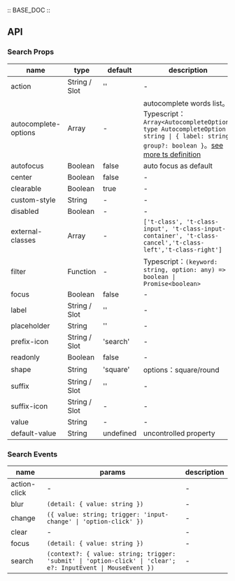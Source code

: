 :: BASE_DOC ::

## API
### Search Props

name | type | default | description | required
-- | -- | -- | -- | --
action | String / Slot | '' | \- | N
autocomplete-options | Array | - | autocomplete words list。Typescript：`Array<AutocompleteOption>` `type AutocompleteOption = string \| { label: string; group?: boolean }`。[see more ts definition](https://github.com/Tencent/tdesign-miniprogram/tree/develop/src/search/type.ts) | N
autofocus | Boolean | false | auto focus as default | N
center | Boolean | false | \- | N
clearable | Boolean | true | \- | N
custom-style | String | - | \- | N
disabled | Boolean | - | \- | N
external-classes | Array | - | `['t-class', 't-class-input', 't-class-input-container', 't-class-cancel','t-class-left','t-class-right']` | N
filter | Function | - | Typescript：`(keyword: string, option: any) => boolean \| Promise<boolean>` | N
focus | Boolean | false | \- | N
label | String / Slot | '' | \- | N
placeholder | String | '' | \- | N
prefix-icon | String / Slot | 'search' | \- | N
readonly | Boolean | false | \- | N
shape | String | 'square' | options：square/round | N
suffix | String / Slot | '' | \- | N
suffix-icon | String / Slot | - | \- | N
value | String | - | \- | N
default-value | String | undefined | uncontrolled property | N

### Search Events

name | params | description
-- | -- | --
action-click | - | \-
blur | `(detail: { value: string })` | \-
change | `({ value: string; trigger: 'input-change' \| 'option-click' })` | \-
clear | - | \-
focus | `(detail: { value: string })` | \-
search | `(context?: { value: string; trigger: 'submit' \| 'option-click' \| 'clear'; e?: InputEvent \| MouseEvent })` | \-
